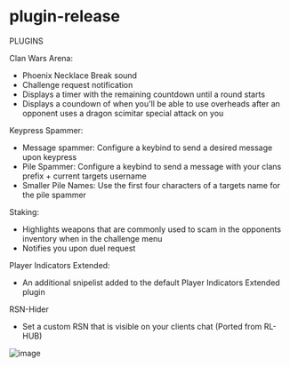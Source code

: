# plugin-release

PLUGINS

Clan Wars Arena:

- Phoenix Necklace Break sound
- Challenge request notification
- Displays a timer with the remaining countdown until a round starts
- Displays a coundown of when you'll be able to use overheads after an opponent uses a dragon scimitar special attack on you

Keypress Spammer:

- Message spammer: Configure a keybind to send a desired message upon keypress
- Pile Spammer: Configure a keybind to send a message with your clans prefix + current targets username
- Smaller Pile Names: Use the first four characters of a targets name for the pile spammer

Staking:
- Highlights weapons that are commonly used to scam in the opponents inventory when in the challenge menu
- Notifies you upon duel request

Player Indicators Extended:
- An additional snipelist added to the default Player Indicators Extended plugin

RSN-Hider
- Set a custom RSN that is visible on your clients chat (Ported from RL-HUB)



![image](https://user-images.githubusercontent.com/51583993/111889976-995f9580-89bb-11eb-932b-a14dc9bba84c.png)


